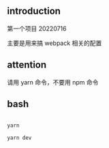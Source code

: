 ## introduction

第一个项目 20220716

主要是用来搞 webpack 相关的配置

## attention

请用 yarn 命令，不要用 npm 命令

## bash

```bash

yarn

yarn dev
```

